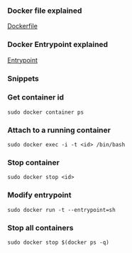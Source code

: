 ### Docker file explained
[Dockerfile](https://docs.docker.com/engine/reference/builder/)
### Docker Entrypoint explained
[Entrypoint](https://medium.com/the-code-review/how-to-use-entrypoint-with-docker-and-docker-compose-1c2062aa17a2)

### Snippets

### Get container id
```
sudo docker container ps
```
### Attach to a running container
```
sudo docker exec -i -t <id> /bin/bash
```
### Stop container
```
sudo docker stop <id>
```
### Modify entrypoint
```
sudo docker run -t --entrypoint=sh
```
### Stop all containers
```
sudo docker stop $(docker ps -q)
```




